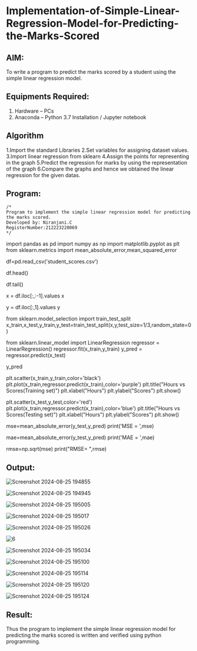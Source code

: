 # Implementation-of-Simple-Linear-Regression-Model-for-Predicting-the-Marks-Scored

## AIM:
To write a program to predict the marks scored by a student using the simple linear regression model.

## Equipments Required:
1. Hardware – PCs
2. Anaconda – Python 3.7 Installation / Jupyter notebook

## Algorithm
1.Import the standard Libraries
2.Set variables for assigning dataset values.
3.Import linear regression from sklearn
4.Assign the points for representing in the graph
5.Predict the regression for marks by using the representation of the graph
6.Compare the graphs and hence we obtained the linear regression for the given datas.

## Program:
```
/*
Program to implement the simple linear regression model for predicting the marks scored.
Developed by: Niranjani.C
RegisterNumber:212223220069
*/
```
import pandas as pd
import numpy as np
import matplotlib.pyplot as plt
from sklearn.metrics import mean_absolute_error,mean_squared_error

df=pd.read_csv('student_scores.csv')

df.head()

df.tail()

x = df.iloc[:,:-1].values
x

y = df.iloc[:,1].values
y

from sklearn.model_selection import train_test_split
x_train,x_test,y_train,y_test=train_test_split(x,y,test_size=1/3,random_state=0)

from sklearn.linear_model import LinearRegression
regressor = LinearRegression()
regressor.fit(x_train,y_train)
y_pred = regressor.predict(x_test)

y_pred

plt.scatter(x_train,y_train,color='black')
plt.plot(x_train,regressor.predict(x_train),color='purple')
plt.title("Hours vs Scores(Training set)")
plt.xlabel("Hours")
plt.ylabel("Scores")
plt.show()

plt.scatter(x_test,y_test,color='red')
plt.plot(x_train,regressor.predict(x_train),color='blue')
plt.title("Hours vs Scores(Testing set)")
plt.xlabel("Hours")
plt.ylabel("Scores")
plt.show()

mse=mean_absolute_error(y_test,y_pred)
print('MSE = ',mse)

mae=mean_absolute_error(y_test,y_pred)
print('MAE = ',mae)

rmse=np.sqrt(mse)
print("RMSE= ",rmse)

## Output:
![Screenshot 2024-08-25 194855](https://github.com/user-attachments/assets/fa46aab9-6db1-4a5c-a9f0-8b9b4d8acfd8)

![Screenshot 2024-08-25 194945](https://github.com/user-attachments/assets/3ed7082d-eed4-4cc8-915f-fb2524386df7)

![Screenshot 2024-08-25 195005](https://github.com/user-attachments/assets/cae1062c-2d3e-4104-8566-398811e1643f)

![Screenshot 2024-08-25 195017](https://github.com/user-attachments/assets/27ff0a59-ab67-4b9a-bace-46286039a9a8)

![Screenshot 2024-08-25 195026](https://github.com/user-attachments/assets/f6d6b60d-bf83-4f0d-aed0-2f673e81d271)

![6](https://github.com/user-attachments/assets/17fb2a19-8ed2-471b-926b-93ac7243a558)

![Screenshot 2024-08-25 195034](https://github.com/user-attachments/assets/c9c12976-3092-4b3c-a972-9d28dfa40913)

![Screenshot 2024-08-25 195100](https://github.com/user-attachments/assets/b22519b1-6890-45f6-8f1c-75b3347972a9)

![Screenshot 2024-08-25 195114](https://github.com/user-attachments/assets/6e6f026b-6a38-4307-a0aa-5c023a35e388)

![Screenshot 2024-08-25 195120](https://github.com/user-attachments/assets/f6487dca-bec5-4799-b4e8-25e3bf09cd08)

![Screenshot 2024-08-25 195124](https://github.com/user-attachments/assets/0119a020-dd1d-4929-bc5e-c67d035b5027)



## Result:
Thus the program to implement the simple linear regression model for predicting the marks scored is written and verified using python programming.
